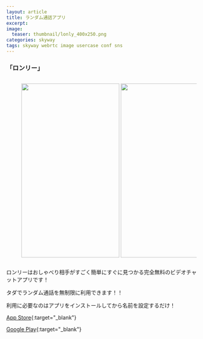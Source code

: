```yaml
---
layout: article
title: ランダム通話アプリ
excerpt: 
image:
  teaser: thumbnail/lonly_400x250.png
categories: skyway
tags: skyway webrtc image usercase conf sns
---
```


### 「ロンリー」

<div style="width: 100%; overflow-x: scroll;">
  <figure style="width: 1311px;">
    <img src="{{ site.url }}{{ site.baseurl }}/images/pages/lonly-1.jpg" width="259" height="460" style="margin-right: 4px; margin-bottom: 0;"
    ><img src="{{ site.url }}{{ site.baseurl }}/images/pages/lonly-2.jpg" width="259" height="460" style="margin-right: 4px; margin-bottom: 0;"
    ><img src="{{ site.url }}{{ site.baseurl }}/images/pages/lonly-3.jpg" width="259" height="460" style="margin-right: 4px; margin-bottom: 0;"
    ><img src="{{ site.url }}{{ site.baseurl }}/images/pages/lonly-4.jpg" width="259" height="460" style="margin-right: 4px; margin-bottom: 0;"
    ><img src="{{ site.url }}{{ site.baseurl }}/images/pages/lonly-5.jpg" width="259" height="460" style="margin-bottom: 0;">
  </figure>
</div>

ロンリーはおしゃべり相手がすごく簡単にすぐに見つかる完全無料のビデオチャットアプリです！

タダでランダム通話を無制限に利用できます！！

利用に必要なのはアプリをインストールしてから名前を設定するだけ！

[App Store](https://itunes.apple.com/jp/app/ロンリー-ランダム通話アプリ/id1083978899?mt=8){:target="_blank"}

[Google Play](https://play.google.com/store/apps/details?id=lonely.app.call.random.jp.lonely&hl=ja){:target="_blank"}
